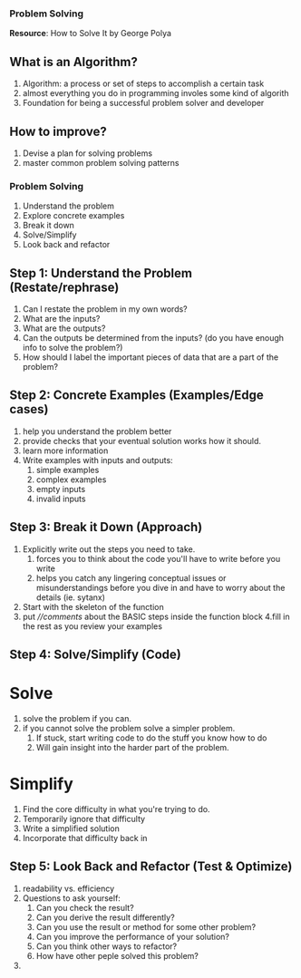 ### Problem Solving

**Resource**: How to Solve It by George Polya

## What is an Algorithm?

1. Algorithm: a process or set of steps to accomplish a certain task
2. almost everything you do in programming involes some kind of algorith
3. Foundation for being a successful problem solver and developer

## How to improve?

1. Devise a plan for solving problems
2. master common problem solving patterns

### Problem Solving

1. Understand the problem
2. Explore concrete examples
3. Break it down
4. Solve/Simplify
5. Look back and refactor

## Step 1: Understand the Problem (Restate/rephrase)

1. Can I restate the problem in my own words?
2. What are the inputs?
3. What are the outputs?
4. Can the outputs be determined from the inputs? (do you have enough info to solve the problem?)
5. How should I label the important pieces of data that are a part of the problem?

## Step 2: Concrete Examples (Examples/Edge cases)

1.  help you understand the problem better
2.  provide checks that your eventual solution works how it should.
3.  learn more information
4.  Write examples with inputs and outputs:
    1.  simple examples
    2.  complex examples
    3.  empty inputs
    4.  invalid inputs

## Step 3: Break it Down (Approach)

1. Explicitly write out the steps you need to take.
   1. forces you to think about the code you'll have to write before you write
   2. helps you catch any lingering conceptual issues or misunderstandings before you dive in and have to worry about the details (ie. sytanx)
2. Start with the skeleton of the function
3. put _//comments_ about the BASIC steps inside the function block
   4.fill in the rest as you review your examples

## Step 4: Solve/Simplify (Code)

# Solve

1. solve the problem if you can.
2. if you cannot solve the problem solve a simpler problem.
   1. If stuck, start writing code to do the stuff you know how to do
   2. Will gain insight into the harder part of the problem.

# Simplify

1. Find the core difficulty in what you're trying to do.
2. Temporarily ignore that difficulty
3. Write a simplified solution
4. Incorporate that difficulty back in

## Step 5: Look Back and Refactor (Test & Optimize)

1. readability vs. efficiency
2. Questions to ask yourself:
   1. Can you check the result?
   2. Can you derive the result differently?
   3. Can you use the result or method for some other problem?
   4. Can you improve the performance of your solution?
   5. Can you think other ways to refactor?
   6. How have other peple solved this problem?
3.

